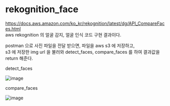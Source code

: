 # rekognition_face

https://docs.aws.amazon.com/ko_kr/rekognition/latest/dg/API_CompareFaces.html  
aws rekognition 의 얼굴 감지, 얼굴 인식 코드 구현 결과이다.  

postman 으로 사진 파일을 전달 받으면, 파일을 aws s3 에 저장하고,  
s3 에 저장한 img url 을 불러와 detect_faces, compare_faces 를 하여 결과값을 return 해준다.  



detect_faces  

![image](https://user-images.githubusercontent.com/104052659/219991172-6c8cef9e-c17b-4e34-8dc7-9a5ad5ea8c00.png)



compare_faces  

![image](https://user-images.githubusercontent.com/104052659/219991219-e84da424-6f64-43b6-83d0-78c96ab54af8.png)


